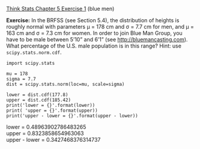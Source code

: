 [Think Stats Chapter 5 Exercise 1](http://greenteapress.com/thinkstats2/html/thinkstats2006.html#toc50) (blue men)

**Exercise:** In the BRFSS (see Section 5.4), the distribution of heights is roughly normal with parameters µ = 178 cm and σ = 7.7 cm for men, and µ = 163 cm and σ = 7.3 cm for women.
In order to join Blue Man Group, you have to be male between 5’10” and 6’1” (see http://bluemancasting.com). What percentage of the U.S. male population is in this range? Hint: use `scipy.stats.norm.cdf`.

    import scipy.stats
   
    mu = 178
    sigma = 7.7
    dist = scipy.stats.norm(loc=mu, scale=sigma)
    
    lower = dist.cdf(177.8)
    upper = dist.cdf(185.42)
    print('lower = {}'.format(lower))
    print( 'upper = {}'.format(upper)) 
    print('upper - lower = {}'.format(upper - lower))

lower = 0.48963902786483265  
upper = 0.8323858654963063  
upper - lower = 0.3427468376314737  
